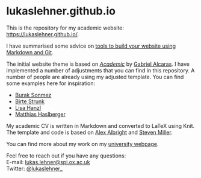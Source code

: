 # lukaslehner.github.io
This is the repository for my academic website: https://lukaslehner.github.io/.

I have summarised some advice on [tools to build your website using Markdown and Git](https://lukaslehner.github.io/assets/transparency-outreach-slides.html).

The initial website theme is based on *[Academic](https://github.com/gaalcaras/academic)* by [Gabriel Alcaras](https://gaalcaras.com/en/). I have implemented a number of adjustments that you can find in this repository. A number of people are already using my adjusted template. You can find some examples here for inspiration:
- [Burak Sonmez](https://brksnmz.github.io/)
- [Birte Strunk](https://birtestrunk.github.io/)
- [Lisa Hanzl](https://lisahanzl.github.io/)
- [Matthias Haslberger](https://matthiashaslberger.github.io/)

My academic CV is written in Markdown and converted to LaTeX using Knit. The template and code is based on [Alex Albright](https://github.com/apalbright/CV) and [Steven Miller](http://svmiller.com/).

You can find more about my work on my [university webpage](https://www.inet.ox.ac.uk/people/lukas-lehner/).

Feel free to reach out if you have any questions:  \
E-mail: [lukas.lehner@spi.ox.ac.uk](mailto:lukas.lehner@spi.ox.ac.uk) \
Twitter: [@lukaslehner_](https://twitter.com/LukasLehner_)
